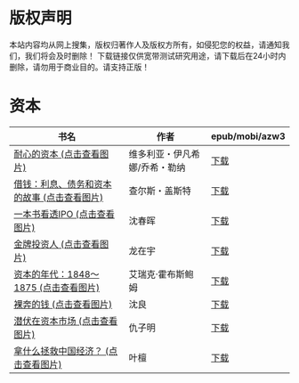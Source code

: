 # 版权声明

本站内容均从网上搜集，版权归著作人及版权方所有，如侵犯您的权益，请通知我们，我们将会及时删除！ 下载链接仅供宽带测试研究用途，请下载后在24小时内删除，请勿用于商业目的。请支持正版！

# 资本

| 书名 | 作者 | epub/mobi/azw3 |
| --- | --- | --- |
| [耐心的资本 (点击查看图片)](https://www.dushupai.com/attachment/2024/06/12/98039ef4c20de708.jpg) | 维多利亚・伊凡希娜/乔希・勒纳 | [下载](https://url89.ctfile.com/f/31084289-1375495492-4e8778?p=8866) |
| [借钱：利息、债务和资本的故事 (点击查看图片)](https://www.dushupai.com/attachment/2024/06/09/a2bf62a50be23a1f.jpg) | 查尔斯・盖斯特 | [下载](https://url89.ctfile.com/f/31084289-1356991303-09732d?p=8866) |
| [一本书看透IPO (点击查看图片)](https://www.dushupai.com/attachment/2024/06/06/09b94a8759923d41.jpg) | 沈春晖 | [下载](https://url89.ctfile.com/f/31084289-1357032499-275752?p=8866) |
| [金牌投资人 (点击查看图片)](https://www.dushupai.com/attachment/2024/06/01/e93240741f8ba75f.jpg) | 龙在宇 | [下载](https://url89.ctfile.com/f/31084289-1357007572-2aa1dc?p=8866) |
| [资本的年代：1848～1875 (点击查看图片)](https://www.dushupai.com/attachment/2024/06/01/5dc48738383e5b26.jpg) | 艾瑞克·霍布斯鲍姆 | [下载](https://url89.ctfile.com/f/31084289-1357006930-13ea2b?p=8866) |
| [裸奔的钱 (点击查看图片)](https://www.dushupai.com/attachment/2024/06/01/6a0007cde12ad1db.jpg) | 沈良 | [下载](https://url89.ctfile.com/f/31084289-1357006900-8b4e1f?p=8866) |
| [潜伏在资本市场 (点击查看图片)](https://www.dushupai.com/attachment/2024/06/01/bf99eb103a4422ef.jpg) | 仇子明 | [下载](https://url89.ctfile.com/f/31084289-1357006531-bbfae7?p=8866) |
| [拿什么拯救中国经济？ (点击查看图片)](https://www.dushupai.com/attachment/2024/06/01/37a4ad0d682a8b5b.jpg) | 叶檀 | [下载](https://url89.ctfile.com/f/31084289-1357006456-586f2e?p=8866) |
